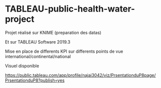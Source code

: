 # TABLEAU-public-health-water-project

Projet réalisé sur KNIME (preparation des datas)

Et sur TABLEAU Software 2019.3

Mise en place de differents KPI sur differents points de vue international/continental/national

Visuel disponible 

https://public.tableau.com/app/profile/najai3042/viz/PrsentationduP8page/PrsentationduP8?publish=yes
